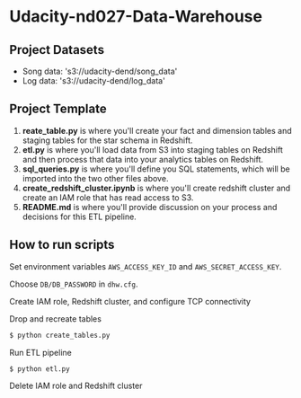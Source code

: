 # Udacity-nd027-Data-Warehouse  


## Project Datasets
* Song data: 's3://udacity-dend/song_data'  
* Log data: 's3://udacity-dend/log_data' 

## Project Template
1. **reate_table.py** is where you'll create your fact and dimension tables and staging tables for the star schema in Redshift.  
2. **etl.py** is where you'll load data from S3 into staging tables on Redshift and then process that data into your analytics tables on Redshift.  
3. **sql_queries.py** is where you'll define you SQL statements, which will be imported into the two other files above.  
4. **create_redshift_cluster.ipynb** is where you'll create redshift cluster and create an IAM role that has read access to S3.  
 5. **README.md** is where you'll provide discussion on your process and decisions for this ETL pipeline. 

## How to run scripts

Set environment variables `AWS_ACCESS_KEY_ID` and `AWS_SECRET_ACCESS_KEY`.

Choose `DB/DB_PASSWORD` in `dhw.cfg`.

Create IAM role, Redshift cluster, and configure TCP connectivity  

Drop and recreate tables

```bash
$ python create_tables.py
```

Run ETL pipeline

```bash
$ python etl.py
```  
Delete IAM role and Redshift cluster
